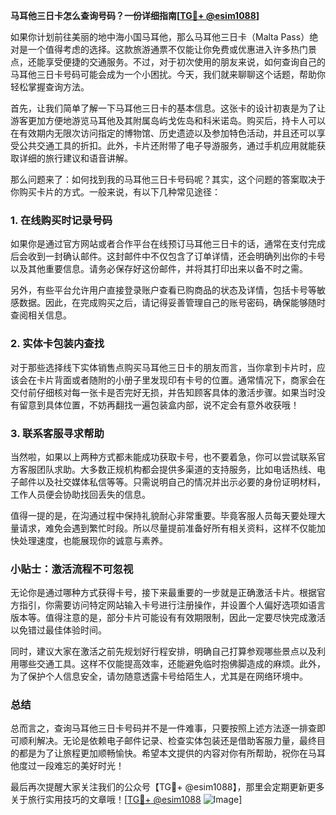 **马耳他三日卡怎么查询号码？一份详细指南[[TG💪+ @esim1088](https://t.me/s/esim1088)]**

如果你计划前往美丽的地中海小国马耳他，那么马耳他三日卡（Malta Pass）绝对是一个值得考虑的选择。这款旅游通票不仅能让你免费或优惠进入许多热门景点，还能享受便捷的交通服务。不过，对于初次使用的朋友来说，如何查询自己的马耳他三日卡号码可能会成为一个小困扰。今天，我们就来聊聊这个话题，帮助你轻松掌握查询方法。

首先，让我们简单了解一下马耳他三日卡的基本信息。这张卡的设计初衷是为了让游客更加方便地游览马耳他及其附属岛屿戈佐岛和科米诺岛。购买后，持卡人可以在有效期内无限次访问指定的博物馆、历史遗迹以及参加特色活动，并且还可以享受公共交通工具的折扣。此外，卡片还附带了电子导游服务，通过手机应用就能获取详细的旅行建议和语音讲解。

那么问题来了：如何找到我的马耳他三日卡号码呢？其实，这个问题的答案取决于你购买卡片的方式。一般来说，有以下几种常见途径：

### 1. 在线购买时记录号码

如果你是通过官方网站或者合作平台在线预订马耳他三日卡的话，通常在支付完成后会收到一封确认邮件。这封邮件中不仅包含了订单详情，还会明确列出你的卡号以及其他重要信息。请务必保存好这份邮件，并将其打印出来以备不时之需。

另外，有些平台允许用户直接登录账户查看已购商品的状态及详情，包括卡号等敏感数据。因此，在完成购买之后，请记得妥善管理自己的账号密码，确保能够随时查阅相关信息。

### 2. 实体卡包装内查找

对于那些选择线下实体销售点购买马耳他三日卡的朋友而言，当你拿到卡片时，应该会在卡片背面或者随附的小册子里发现印有卡号的位置。通常情况下，商家会在交付前仔细核对每一张卡是否完好无损，并告知顾客具体的激活步骤。如果当时没有留意到具体位置，不妨再翻找一遍包装盒内部，说不定会有意外收获哦！

### 3. 联系客服寻求帮助

当然啦，如果以上两种方式都未能成功获取卡号，也不要着急，你可以尝试联系官方客服团队求助。大多数正规机构都会提供多渠道的支持服务，比如电话热线、电子邮件以及社交媒体私信等等。只需说明自己的情况并出示必要的身份证明材料，工作人员便会协助找回丢失的信息。

值得一提的是，在沟通过程中保持礼貌耐心非常重要。毕竟客服人员每天要处理大量请求，难免会遇到繁忙时段。所以尽量提前准备好所有相关资料，这样不仅能加快处理速度，也能展现你的诚意与素养。

### 小贴士：激活流程不可忽视

无论你是通过哪种方式获得卡号，接下来最重要的一步就是正确激活卡片。根据官方指引，你需要访问特定网站输入卡号进行注册操作，并设置个人偏好选项如语言版本等。值得注意的是，部分卡片可能设有有效期限制，因此一定要尽快完成激活以免错过最佳体验时间。

同时，建议大家在激活之前先规划好行程安排，明确自己打算参观哪些景点以及利用哪些交通工具。这样不仅能提高效率，还能避免临时抱佛脚造成的麻烦。此外，为了保护个人信息安全，请勿随意透露卡号给陌生人，尤其是在网络环境中。

### 总结

总而言之，查询马耳他三日卡号码并不是一件难事，只要按照上述方法逐一排查即可顺利解决。无论是依赖电子邮件记录、检查实体包装还是借助客服力量，最终目的都是为了让旅程更加顺畅愉快。希望本文提供的内容对你有所帮助，祝你在马耳他度过一段难忘的美好时光！

最后再次提醒大家关注我们的公众号【TG💪+ @esim1088】，那里会定期更新更多关于旅行实用技巧的文章哦！[[TG💪+ @esim1088](https://t.me/s/esim1088) ![Image](https://i.postimg.cc/4NQfJmqS/Snipaste-2025-05-13-00-14-12.png)]
